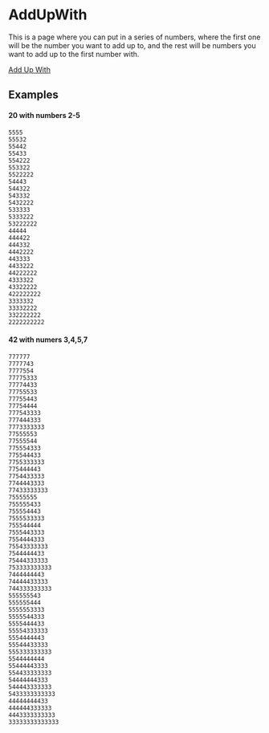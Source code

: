 # AddUpWith

This is a page where you can put in a series of numbers, where the first one will be the number you want to add up to, and the rest will be numbers you want to add up to the first number with.

[Add Up With](https://agentwill.github.io/AddUpWith/)


## Examples

#### 20 with numbers 2-5
```
5555
55532
55442
55433
554222
553322
5522222
54443
544322
543332
5432222
533333
5333222
53222222
44444
444422
444332
4442222
443333
4433222
44222222
4333322
43322222
422222222
3333332
33332222
332222222
2222222222
```

#### 42 with numers 3,4,5,7
```
777777
7777743
7777554
77775333
77774433
77755533
77755443
77754444
777543333
777444333
7773333333
77555553
77555544
775554333
775544433
7755333333
775444443
7754433333
7744443333
77433333333
75555555
755555433
755554443
7555533333
755544444
7555443333
7554444333
75543333333
7544444433
75444333333
753333333333
7444444443
74444433333
744333333333
555555543
555555444
5555553333
5555544333
5555444433
55554333333
5554444443
55544433333
555333333333
5544444444
55444443333
554433333333
54444444333
544443333333
5433333333333
44444444433
444444333333
4443333333333
33333333333333
```
